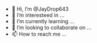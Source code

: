 - 👋 Hi, I’m @JayDrop643
- 👀 I’m interesteed in ...
- 🌱 I’m currently learning ...
- 💞️ I’m looking to collaborate on ...
- 📫 How to reach me ...

<!---
JayDrop643/JayDrop643 is a ✨ special ✨ repository because its `README.md` (this file) appears on your GitHub profile.
You can click the Preview link to take a look at your changes.
--->
